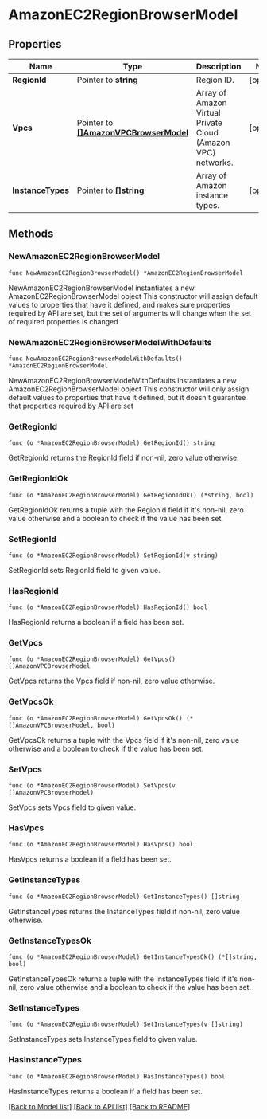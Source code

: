 # AmazonEC2RegionBrowserModel

## Properties

Name | Type | Description | Notes
------------ | ------------- | ------------- | -------------
**RegionId** | Pointer to **string** | Region ID. | [optional] 
**Vpcs** | Pointer to [**[]AmazonVPCBrowserModel**](AmazonVPCBrowserModel.md) | Array of Amazon Virtual Private Cloud (Amazon VPC) networks. | [optional] 
**InstanceTypes** | Pointer to **[]string** | Array of Amazon instance types. | [optional] 

## Methods

### NewAmazonEC2RegionBrowserModel

`func NewAmazonEC2RegionBrowserModel() *AmazonEC2RegionBrowserModel`

NewAmazonEC2RegionBrowserModel instantiates a new AmazonEC2RegionBrowserModel object
This constructor will assign default values to properties that have it defined,
and makes sure properties required by API are set, but the set of arguments
will change when the set of required properties is changed

### NewAmazonEC2RegionBrowserModelWithDefaults

`func NewAmazonEC2RegionBrowserModelWithDefaults() *AmazonEC2RegionBrowserModel`

NewAmazonEC2RegionBrowserModelWithDefaults instantiates a new AmazonEC2RegionBrowserModel object
This constructor will only assign default values to properties that have it defined,
but it doesn't guarantee that properties required by API are set

### GetRegionId

`func (o *AmazonEC2RegionBrowserModel) GetRegionId() string`

GetRegionId returns the RegionId field if non-nil, zero value otherwise.

### GetRegionIdOk

`func (o *AmazonEC2RegionBrowserModel) GetRegionIdOk() (*string, bool)`

GetRegionIdOk returns a tuple with the RegionId field if it's non-nil, zero value otherwise
and a boolean to check if the value has been set.

### SetRegionId

`func (o *AmazonEC2RegionBrowserModel) SetRegionId(v string)`

SetRegionId sets RegionId field to given value.

### HasRegionId

`func (o *AmazonEC2RegionBrowserModel) HasRegionId() bool`

HasRegionId returns a boolean if a field has been set.

### GetVpcs

`func (o *AmazonEC2RegionBrowserModel) GetVpcs() []AmazonVPCBrowserModel`

GetVpcs returns the Vpcs field if non-nil, zero value otherwise.

### GetVpcsOk

`func (o *AmazonEC2RegionBrowserModel) GetVpcsOk() (*[]AmazonVPCBrowserModel, bool)`

GetVpcsOk returns a tuple with the Vpcs field if it's non-nil, zero value otherwise
and a boolean to check if the value has been set.

### SetVpcs

`func (o *AmazonEC2RegionBrowserModel) SetVpcs(v []AmazonVPCBrowserModel)`

SetVpcs sets Vpcs field to given value.

### HasVpcs

`func (o *AmazonEC2RegionBrowserModel) HasVpcs() bool`

HasVpcs returns a boolean if a field has been set.

### GetInstanceTypes

`func (o *AmazonEC2RegionBrowserModel) GetInstanceTypes() []string`

GetInstanceTypes returns the InstanceTypes field if non-nil, zero value otherwise.

### GetInstanceTypesOk

`func (o *AmazonEC2RegionBrowserModel) GetInstanceTypesOk() (*[]string, bool)`

GetInstanceTypesOk returns a tuple with the InstanceTypes field if it's non-nil, zero value otherwise
and a boolean to check if the value has been set.

### SetInstanceTypes

`func (o *AmazonEC2RegionBrowserModel) SetInstanceTypes(v []string)`

SetInstanceTypes sets InstanceTypes field to given value.

### HasInstanceTypes

`func (o *AmazonEC2RegionBrowserModel) HasInstanceTypes() bool`

HasInstanceTypes returns a boolean if a field has been set.


[[Back to Model list]](../README.md#documentation-for-models) [[Back to API list]](../README.md#documentation-for-api-endpoints) [[Back to README]](../README.md)


